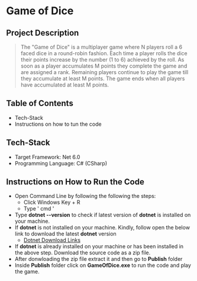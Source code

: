 # Game of Dice

## Project Description
>The "Game of Dice" is a multiplayer game where N players roll a 6 faced dice in a round-robin
>fashion. Each time a player rolls the dice their points increase by the number (1 to 6) achieved
>by the roll.
>As soon as a player accumulates M points they complete the game and are assigned a rank.
>Remaining players continue to play the game till they accumulate at least M points. The game
>ends when all players have accumulated at least M points.

## Table of Contents
- Tech-Stack
- Instructions on how to tun the code

## Tech-Stack
- Target Framework: Net 6.0
- Programming Language: C# (CSharp)

## Instructions on How to Run the Code
- Open Command Line by following the following the steps:
    - Click Windows Key + R
    - Type ' cmd '
- Type **dotnet --version** to check if latest version of **dotnet** is installed on your machine.
- If **dotnet** is not installed on your machine. Kindly, follow open the below link to download the latest **dotnet** version
    - [Dotnet Download Links](https://dotnet.microsoft.com/en-us/download/dotnet/6.0)
- If **dotnet** is already installed on your machine or has been installed in the above step. Download the source code as a zip file.
- After donwloading the zip file extract it and then go to **Publish** folder 
- Inside **Publish** folder click on **GameOfDice.exe** to run the code and play the game.

 
